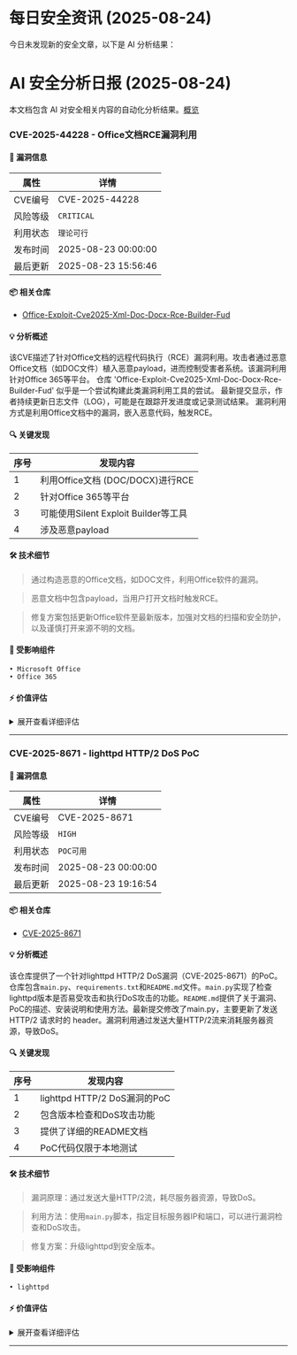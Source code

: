 # 每日安全资讯 (2025-08-24)

今日未发现新的安全文章，以下是 AI 分析结果：

# AI 安全分析日报 (2025-08-24)

本文档包含 AI 对安全相关内容的自动化分析结果。[概览](https://blog.897010.xyz/c/today)


### CVE-2025-44228 - Office文档RCE漏洞利用

#### 📌 漏洞信息

| 属性 | 详情 |
|------|------|
| CVE编号 | CVE-2025-44228 |
| 风险等级 | `CRITICAL` |
| 利用状态 | `理论可行` |
| 发布时间 | 2025-08-23 00:00:00 |
| 最后更新 | 2025-08-23 15:56:46 |

#### 📦 相关仓库

- [Office-Exploit-Cve2025-Xml-Doc-Docx-Rce-Builder-Fud](https://github.com/Caztemaz/Office-Exploit-Cve2025-Xml-Doc-Docx-Rce-Builder-Fud)

#### 💡 分析概述

该CVE描述了针对Office文档的远程代码执行（RCE）漏洞利用。攻击者通过恶意Office文档（如DOC文件）植入恶意payload，进而控制受害者系统。该漏洞利用针对Office 365等平台。 仓库 'Office-Exploit-Cve2025-Xml-Doc-Docx-Rce-Builder-Fud' 似乎是一个尝试构建此类漏洞利用工具的尝试。 最新提交显示，作者持续更新日志文件（LOG），可能是在跟踪开发进度或记录测试结果。 漏洞利用方式是利用Office文档中的漏洞，嵌入恶意代码，触发RCE。

#### 🔍 关键发现

| 序号 | 发现内容 |
|------|----------|
| 1 | 利用Office文档 (DOC/DOCX)进行RCE |
| 2 | 针对Office 365等平台 |
| 3 | 可能使用Silent Exploit Builder等工具 |
| 4 | 涉及恶意payload |

#### 🛠️ 技术细节

> 通过构造恶意的Office文档，如DOC文件，利用Office软件的漏洞。

> 恶意文档中包含payload，当用户打开文档时触发RCE。

> 修复方案包括更新Office软件至最新版本，加强对文档的扫描和安全防护，以及谨慎打开来源不明的文档。


#### 🎯 受影响组件

```
• Microsoft Office
• Office 365
```

#### ⚡ 价值评估

<details>
<summary>展开查看详细评估</summary>

该漏洞利用RCE，且针对广泛使用的Office软件和Office 365，具有较高的潜在危害。
</details>

---

### CVE-2025-8671 - lighttpd HTTP/2 DoS PoC

#### 📌 漏洞信息

| 属性 | 详情 |
|------|------|
| CVE编号 | CVE-2025-8671 |
| 风险等级 | `HIGH` |
| 利用状态 | `POC可用` |
| 发布时间 | 2025-08-23 00:00:00 |
| 最后更新 | 2025-08-23 19:16:54 |

#### 📦 相关仓库

- [CVE-2025-8671](https://github.com/abiyeenzo/CVE-2025-8671)

#### 💡 分析概述

该仓库提供了一个针对lighttpd HTTP/2 DoS漏洞（CVE-2025-8671）的PoC。仓库包含`main.py`、`requirements.txt`和`README.md`文件。`main.py`实现了检查lighttpd版本是否易受攻击和执行DoS攻击的功能。`README.md`提供了关于漏洞、PoC的描述、安装说明和使用方法。最新提交修改了main.py，主要更新了发送 HTTP/2 请求时的 header。漏洞利用通过发送大量HTTP/2流来消耗服务器资源，导致DoS。

#### 🔍 关键发现

| 序号 | 发现内容 |
|------|----------|
| 1 | lighttpd HTTP/2 DoS漏洞的PoC |
| 2 | 包含版本检查和DoS攻击功能 |
| 3 | 提供了详细的README文档 |
| 4 | PoC代码仅限于本地测试 |

#### 🛠️ 技术细节

> 漏洞原理：通过发送大量HTTP/2流，耗尽服务器资源，导致DoS。

> 利用方法：使用`main.py`脚本，指定目标服务器IP和端口，可以进行漏洞检查和DoS攻击。

> 修复方案：升级lighttpd到安全版本。


#### 🎯 受影响组件

```
• lighttpd
```

#### ⚡ 价值评估

<details>
<summary>展开查看详细评估</summary>

该仓库提供了可用的PoC代码，可以用于验证CVE-2025-8671漏洞。PoC代码明确，有利用方法，且提供了版本检查功能，方便复现。
</details>

---
